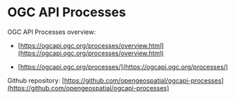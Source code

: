 # OGC API Processes

OGC API Processes overview: 

* [https://ogcapi.ogc.org/processes/overview.html](https://ogcapi.ogc.org/processes/overview.html)

* [https://ogcapi.ogc.org/processes/](https://ogcapi.ogc.org/processes/)

Github repository: [https://github.com/opengeospatial/ogcapi-processes](https://github.com/opengeospatial/ogcapi-processes)